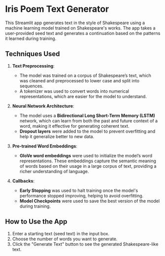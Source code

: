# Iris Poem Text Generator

This Streamlit app generates text in the style of Shakespeare using a machine learning model trained on Shakespeare's works. The app takes a user-provided seed text and generates a continuation based on the patterns it learned during training.

## Techniques Used

1. **Text Preprocessing**: 
   - The model was trained on a corpus of Shakespeare’s text, which was cleaned and preprocessed to lower case and split into sequences.
   - A tokenizer was used to convert words into numerical representations, which are easier for the model to understand.

2. **Neural Network Architecture**:
   - The model uses a **Bidirectional Long Short-Term Memory (LSTM)** network, which can learn from both the past and future context of a word, making it effective for generating coherent text.
   - **Dropout layers** were added to the model to prevent overfitting and help it generalize better to new data.

3. **Pre-trained Word Embeddings**:
   - **GloVe word embeddings** were used to initialize the model’s word representations. These embeddings capture the semantic meaning of words based on their usage in a large corpus of text, providing a richer understanding of language.

4. **Callbacks**:
   - **Early Stopping** was used to halt training once the model's performance stopped improving, helping to avoid overfitting.
   - **Model Checkpoints** were used to save the best version of the model during training.

## How to Use the App

1. Enter a starting text (seed text) in the input box.
2. Choose the number of words you want to generate.
3. Click the "Generate Text" button to see the generated Shakespeare-like text.
